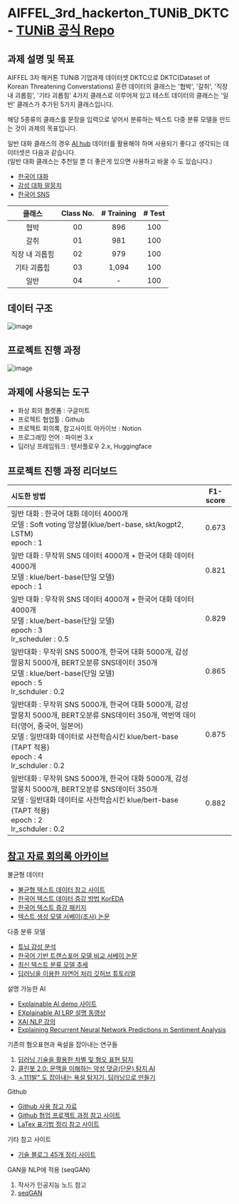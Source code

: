 # AIFFEL_3rd_hackerton_TUNiB_DKTC - [TUNiB 공식 Repo](https://github.com/tunib-ai/DKTC)
## 과제 설명 및 목표
AIFFEL 3차 해커톤 TUNiB 기업과제 데이터셋 DKTC으로 DKTC(Dataset of Korean Threatening Converstations)
훈련 데이터의 클래스는 '협박', '갈취', '직장 내 괴롭힘', '기타 괴롭힘' 4가지 클래스로 이루어져 있고 테스트 데이터의 클래스는 '일반' 클래스가 추가된 5가지 클래스입니다.

해당 5종류의 클래스를 문장을 입력으로 넣어서 분류하는 텍스트 다중 분류 모델을 만드는 것이 과제의 목표입니다.

일반 대화 클래스의 경우 [AI hub](https://aihub.or.kr/aihub-data/natural-language/about) 데이터를 활용해야 하며 사용되기 좋다고 생각되는 데이터셋은 다음과 같습니다.  
(일반 대화 클래스는 추천일 뿐 더 좋은게 있으면 사용하고 바꿀 수 도 있습니다.)
- [한국어 대화](https://aihub.or.kr/aidata/85)
- [감성 대화 말뭉치](https://aihub.or.kr/aidata/7978)
- [한국어 SNS](https://aihub.or.kr/aidata/30718)

|클래스|Class No.|# Training|# Test |
|:----:|:------:|:------:|:------------:|
|협박 |00| 896    | 100   |
|갈취  |01|981     | 100 |
|직장 내 괴롭힘  |02|979     |100|
|기타 괴롭힘 |03|1,094      |100|
|일반 |04| - |100|

## 데이터 구조
![image](https://user-images.githubusercontent.com/42150335/149441163-7728a543-5dbd-4fb6-b12f-cae5fc79c6fe.png)

## 프로젝트 진행 과정
![image](https://user-images.githubusercontent.com/51338268/150277973-96b1e4b7-d235-420e-b559-7fee01e9dacf.png)

## 과제에 사용되는 도구
- 화상 회의 플랫폼 : 구글미트
- 프로젝트 협업툴 : Github
- 프로젝트 회의록, 참고사이트 아카이브 : Notion
- 프로그래밍 언어 : 파이썬 3.x
- 딥러닝 프레임워크 : 텐서플로우 2.x, Huggingface

## 프로젝트 진행 과정 리더보드
|시도한 방법|F1-score|
|:-|:-:|
|일반 대화 : 한국어 대화 데이터 4000개 </br> 모델 : Soft voting 앙상블(klue/bert-base, skt/kogpt2, LSTM) </br> epoch : 1|0.673|
|일반 대화 : 무작위 SNS 데이터 4000개 + 한국어 대화 데이터 4000개 </br> 모델 : klue/bert-base(단일 모델) </br> epoch : 1|0.821|
|일반 대화 : 무작위 SNS 데이터 4000개 + 한국어 대화 데이터 4000개 </br> 모델 : klue/bert-base(단일 모델) </br> epoch : 3 </br> lr_scheduler : 0.5|0.829|
|일반대화 : 무작위 SNS 5000개, 한국어 대화 5000개, 감성 말뭉치 5000개, BERT오분류 SNS데이터 350개 </br> 모델 : klue/bert-base(단일 모델) </br> epoch : 5 </br> lr_schduler : 0.2|0.865|
|일반대화 : 무작위 SNS 5000개, 한국어 대화 5000개, 감성 말뭉치 5000개, BERT오분류 SNS데이터 350개, 역번역 데이터(영어, 중국어, 일본어) </br> 모델 : 일반대화 데이터로 사전학습시킨 klue/bert-base (TAPT 적용) </br> epoch : 4 </br> lr_schduler : 0.2|0.875|
|일반대화 : 무작위 SNS 5000개, 한국어 대화 5000개, 감성 말뭉치 5000개, BERT오분류 SNS데이터 350개 </br> 모델 : 일반대화 데이터로 사전학습시킨 klue/bert-base (TAPT 적용) </br> epoch : 2 </br> lr_schduler : 0.2|0.882|

## [참고 자료 회의록 아카이브](https://www.notion.so/modulabs/X-AI-6bac1355f3ae449eb339ce870a488675)

불균형 데이터
- [불균형 텍스트 데이터 참고 사이트](https://d2.naver.com/helloworld/7753273)
- [한국어 텍스트 데이터 증강 방법 KorEDA](https://catsirup.github.io/ai/2020/04/28/nlp_data_argumentation_code.html)
- [한국어 텍스트 증강 패키지](https://github.com/jucho2725/ktextaug)
- [텍스트 생성 모델 서베이(조사) 논문](https://arxiv.org/pdf/2105.10311.pdf)
    
다중 분류 모델
- [튜닙 감성 분석](https://www.youtube.com/watch?v=aKKDvdel5O4)
- [한국어 기반 트랜스포머 모델 비교 서베이 논문](https://arxiv.org/pdf/2112.03014.pdf)
- [최신 텍스트 분류 모델 추세](https://paperswithcode.com/sota/text-classification-on-ag-news)
- [딥러닝을 이용한 자연어 처리 깃허브 튜토리얼](https://github.com/ukairia777/tensorflow-nlp-tutorial)
    
설명 가능한 AI
- [Explainable AI demo 사이트](https://lrpserver.hhi.fraunhofer.de/)
- [EXplainable AI LRP 설명 동영상](https://youtu.be/4twkQWYTXpw)
- [XAI NLP 강의](https://www.youtube.com/watch?v=3tnrGe_JA0s)
- [Explaining Recurrent Neural Network Predictions in Sentiment Analysis](https://arxiv.org/abs/1606.07298)
    
기존의 혐오표현과 욕설을 잡아내는 연구들
1. [딥러닝 기술을 활용한 차별 및 혐오 표현 탐지](https://www.koreascience.or.kr/article/JAKO202005653790577.pdf)
2. [클린봇 2.0: 문맥을 이해하는 악성 댓글(단문) 탐지 AI](https://d2.naver.com/helloworld/7753273)
3. [ㅅ111발" 도 잡아내는 욕설 탐지기, 딥러닝으로 만들기](https://www.inven.co.kr/webzine/news/?news=198156)
    
Github
- [Github 사용 참고 자료](https://github.com/sda96/AIFFEL_3rd_hackerton_TUNiB_DKTC/blob/main/reference/git_ref.md)
- [Github 협업 프로젝트 과정 참고 사이트](https://www.freecodecamp.org/news/how-to-use-git-and-github-in-a-team-like-a-pro/)
- [LaTex 표기법 정리 참고 사이트](https://ko.wikipedia.org/wiki/%EC%9C%84%ED%82%A4%EB%B0%B1%EA%B3%BC:TeX_%EB%AC%B8%EB%B2%95)
    
기타 참고 사이트
- [기술 블로그 45개 정리 사이트](https://brunch.co.kr/@sicle-official/35)
    
GAN을 NLP에 적용 (seqGAN)
1. 작사가 인공지능 노드 참고
2. [seqGAN](https://www.koreascience.or.kr/article/CFKO201832073078975.pdf)
